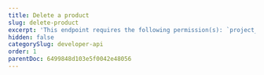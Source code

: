 ```yaml
---
title: Delete a product
slug: delete-product
excerpt: 'This endpoint requires the following permission(s): `project_configuration:products:read_write`.'
hidden: false
categorySlug: developer-api
order: 1
parentDoc: 6499848d103e5f0042e48056
---
```

